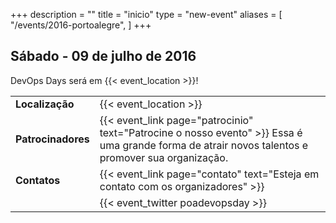 +++
description = ""
title = "inicio"
type = "new-event"
aliases = [
        "/events/2016-portoalegre",
]
+++
## Sábado - 09 de julho de 2016

DevOps Days será em {{< event_location >}}!

<!-- <div style="text-align:center;">
  {{< event_logo >}}
</div> -->

<table>
  <tr>
    <td><b>Localização</b></td>
    <td>{{< event_location >}}</td>
  </tr>
  <!-- <tr>
    <td><b>Propose</b></td>
    <td>{{< event_link page="propose" text="Propose a talk!" >}}</td>
  </tr> -->
  <!-- <tr>
    <td><b>Register</b></td>
    <td>{{< event_link page="registration" text="Register to attend the event!" >}}</td>
  </tr> -->
  <!-- <tr>
    <td><b>Speakers</b></td>
    <td>View the {{< event_link page="programacao" text="programação" >}}.</td>
  </tr> -->
  <tr>
    <td><b>Patrocinadores</b></td>
    <td>{{< event_link page="patrocinio" text="Patrocine o nosso evento" >}} Essa é uma grande forma de atrair novos talentos e promover sua organização.</td>
  </tr>
  <tr>
    <td><b>Contatos</b></td>
    <td>{{< event_link page="contato" text="Esteja em contato com os organizadores" >}}</td>
  </tr>
  <tr>
  <td></td>
    <td>
    {{< event_twitter poadevopsday >}} 
    </td>
  </tr>
</table>